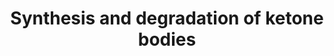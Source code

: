---
annotations:
- id: PW:0000069
  parent: classic metabolic pathway
  type: Pathway Ontology
  value: ketone bodies metabolic pathway
authors:
- N.Reyes
- MaintBot
- Thomas
- Khanspers
- Ddigles
- AlexanderPico
- Egonw
- Eweitz
description: 'Ketone bodies are three water-soluble compounds that are produced as
  by-products when fatty acids are broken down for energy in the liver and kidney.
  They are used as a source of energy in the heart and brain. In the brain, they are
  a vital source of energy during fasting.  Source: [[wikipedia:Ketone_bodies|Wikipedia]]'
last-edited: 2021-05-14
organisms:
- Mus musculus
redirect_from:
- /index.php/Pathway:WP543
- /instance/WP543
revision: null
schema-jsonld:
- '@context': https://schema.org/
  '@id': https://wikipathways.github.io/pathways/WP543.html
  '@type': Dataset
  creator:
    '@type': Organization
    name: WikiPathways
  description: 'Ketone bodies are three water-soluble compounds that are produced
    as by-products when fatty acids are broken down for energy in the liver and kidney.
    They are used as a source of energy in the heart and brain. In the brain, they
    are a vital source of energy during fasting.  Source: [[wikipedia:Ketone_bodies|Wikipedia]]'
  keywords:
  - 3-Hydroxy-3-methylglutaryl-CoA
  - 3-Hydroxy-butyrate
  - Acat1
  - Acetoacetate
  - Acetoacetyl-CoA
  - Acetyl-CoA
  - Bdh1
  - Hmgcl
  - Hmgcs2
  - Oxct1
  license: CC0
  name: Synthesis and degradation of ketone bodies
seo: CreativeWork
title: Synthesis and degradation of ketone bodies
wpid: WP543
---